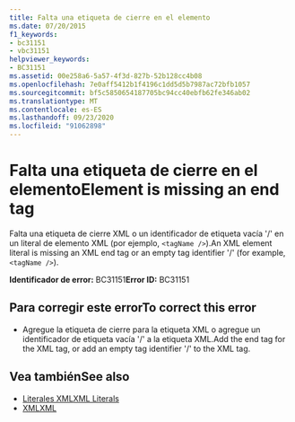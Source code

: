 ```yaml
---
title: Falta una etiqueta de cierre en el elemento
ms.date: 07/20/2015
f1_keywords:
- bc31151
- vbc31151
helpviewer_keywords:
- BC31151
ms.assetid: 00e258a6-5a57-4f3d-827b-52b128cc4b08
ms.openlocfilehash: 7e0aff5412b1f4196c1dd5d5b7987ac72bfb1057
ms.sourcegitcommit: bf5c5850654187705bc94cc40ebfb62fe346ab02
ms.translationtype: MT
ms.contentlocale: es-ES
ms.lasthandoff: 09/23/2020
ms.locfileid: "91062898"
---
```

# <a name="element-is-missing-an-end-tag"></a><span data-ttu-id="62694-102">Falta una etiqueta de cierre en el elemento</span><span class="sxs-lookup"><span data-stu-id="62694-102">Element is missing an end tag</span></span>

<span data-ttu-id="62694-103">Falta una etiqueta de cierre XML o un identificador de etiqueta vacía '/' en un literal de elemento XML (por ejemplo, `<tagName />`).</span><span class="sxs-lookup"><span data-stu-id="62694-103">An XML element literal is missing an XML end tag or an empty tag identifier '/' (for example, `<tagName />`).</span></span>  
  
 <span data-ttu-id="62694-104">**Identificador de error:** BC31151</span><span class="sxs-lookup"><span data-stu-id="62694-104">**Error ID:** BC31151</span></span>  
  
## <a name="to-correct-this-error"></a><span data-ttu-id="62694-105">Para corregir este error</span><span class="sxs-lookup"><span data-stu-id="62694-105">To correct this error</span></span>  
  
- <span data-ttu-id="62694-106">Agregue la etiqueta de cierre para la etiqueta XML o agregue un identificador de etiqueta vacía '/' a la etiqueta XML.</span><span class="sxs-lookup"><span data-stu-id="62694-106">Add the end tag for the XML tag, or add an empty tag identifier '/' to the XML tag.</span></span>  
  
## <a name="see-also"></a><span data-ttu-id="62694-107">Vea también</span><span class="sxs-lookup"><span data-stu-id="62694-107">See also</span></span>

- [<span data-ttu-id="62694-108">Literales XML</span><span class="sxs-lookup"><span data-stu-id="62694-108">XML Literals</span></span>](../language-reference/xml-literals/index.md)
- [<span data-ttu-id="62694-109">XML</span><span class="sxs-lookup"><span data-stu-id="62694-109">XML</span></span>](../programming-guide/language-features/xml/index.md)
